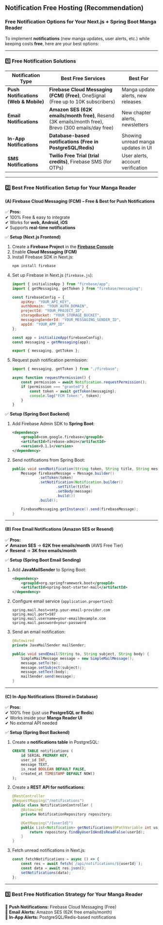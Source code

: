 ## Notification Free Hosting (Recommendation)

### **Free Notification Options for Your Next.js + Spring Boot Manga Reader**  

To implement **notifications** (new manga updates, user alerts, etc.) while keeping costs **free**, here are your best options:  

---

### **1️⃣ Free Notification Solutions**  

| **Notification Type**   | **Best Free Services** | **Best For** |
|------------------------|----------------------|--------------|
| **Push Notifications (Web & Mobile)** | **Firebase Cloud Messaging (FCM) (Free)**, OneSignal (Free up to 10K subscribers) | Manga update alerts, new releases |
| **Email Notifications** | **Amazon SES (62K emails/month free)**, Resend (3K emails/month free), Brevo (300 emails/day free) | New chapter alerts, newsletters |
| **In-App Notifications** | **Database-based notifications (Free in PostgreSQL/Redis)** | Showing unread manga updates in UI |
| **SMS Notifications** | **Twilio Free Trial (trial credits)**, Firebase SMS (for OTPs) | User alerts, account verification |

---

### **2️⃣ Best Free Notification Setup for Your Manga Reader**  

#### **(A) Firebase Cloud Messaging (FCM) – Free & Best for Push Notifications**  
✅ **Pros:**  
✔ 100% Free & easy to integrate  
✔ Works for **web, Android, iOS**  
✔ Supports **real-time notifications**  

✅ **Setup (Next.js Frontend)**
1. Create a **Firebase Project** in the **[Firebase Console](https://console.firebase.google.com/)**  
2. Enable **Cloud Messaging (FCM)**  
3. Install Firebase SDK in Next.js:  
   ```sh
   npm install firebase
   ```
4. Set up Firebase in Next.js (`firebase.js`):  
   ```js
   import { initializeApp } from "firebase/app";
   import { getMessaging, getToken } from "firebase/messaging";

   const firebaseConfig = {
       apiKey: "YOUR_API_KEY",
       authDomain: "YOUR_AUTH_DOMAIN",
       projectId: "YOUR_PROJECT_ID",
       storageBucket: "YOUR_STORAGE_BUCKET",
       messagingSenderId: "YOUR_MESSAGING_SENDER_ID",
       appId: "YOUR_APP_ID"
   };

   const app = initializeApp(firebaseConfig);
   const messaging = getMessaging(app);

   export { messaging, getToken };
   ```
5. Request push notification permission:  
   ```js
   import { messaging, getToken } from "./firebase";

   async function requestPermission() {
       const permission = await Notification.requestPermission();
       if (permission === "granted") {
           const token = await getToken(messaging);
           console.log("FCM Token:", token);
       }
   }
   ```

✅ **Setup (Spring Boot Backend)**
1. Add Firebase Admin SDK to **Spring Boot**:  
   ```xml
   <dependency>
       <groupId>com.google.firebase</groupId>
       <artifactId>firebase-admin</artifactId>
       <version>9.1.1</version>
   </dependency>
   ```
2. Send notifications from Spring Boot:  
   ```java
   public void sendNotification(String token, String title, String message) throws FirebaseMessagingException {
       Message firebaseMessage = Message.builder()
               .setToken(token)
               .setNotification(Notification.builder()
                       .setTitle(title)
                       .setBody(message)
                       .build())
               .build();

       FirebaseMessaging.getInstance().send(firebaseMessage);
   }
   ```

---

#### **(B) Free Email Notifications (Amazon SES or Resend)**
✅ **Pros:**  
✔ **Amazon SES** → **62K free emails/month** (AWS Free Tier)  
✔ **Resend** → **3K free emails/month**  

✅ **Setup (Spring Boot Email Sending)**  
1. Add **JavaMailSender** to Spring Boot:  
   ```xml
   <dependency>
       <groupId>org.springframework.boot</groupId>
       <artifactId>spring-boot-starter-mail</artifactId>
   </dependency>
   ```
2. Configure email service (`application.properties`):  
   ```properties
   spring.mail.host=smtp.your-email-provider.com
   spring.mail.port=587
   spring.mail.username=your-email@example.com
   spring.mail.password=your-password
   ```
3. Send an email notification:  
   ```java
   @Autowired
   private JavaMailSender mailSender;

   public void sendEmail(String to, String subject, String body) {
       SimpleMailMessage message = new SimpleMailMessage();
       message.setTo(to);
       message.setSubject(subject);
       message.setText(body);
       mailSender.send(message);
   }
   ```

---

#### **(C) In-App Notifications (Stored in Database)**
✅ **Pros:**  
✔ 100% free (just use **PostgreSQL or Redis**)  
✔ Works inside your **Manga Reader UI**  
✔ No external API needed  

✅ **Setup (Spring Boot Backend)**
1. Create a **notifications table** in PostgreSQL:  
   ```sql
   CREATE TABLE notifications (
       id SERIAL PRIMARY KEY,
       user_id INT,
       message TEXT,
       is_read BOOLEAN DEFAULT FALSE,
       created_at TIMESTAMP DEFAULT NOW()
   );
   ```
2. Create a **REST API for notifications**:  
   ```java
   @RestController
   @RequestMapping("/notifications")
   public class NotificationController {
       @Autowired
       private NotificationRepository repository;

       @GetMapping("/{userId}")
       public List<Notification> getNotifications(@PathVariable int userId) {
           return repository.findByUserIdAndIsReadFalse(userId);
       }
   }
   ```
3. Fetch unread notifications in Next.js:  
   ```js
   const fetchNotifications = async () => {
       const res = await fetch(`/api/notifications/${userId}`);
       const data = await res.json();
       setNotifications(data);
   };
   ```

---

### **3️⃣ Best Free Notification Strategy for Your Manga Reader**
🔹 **Push Notifications:** Firebase Cloud Messaging (Free)  
🔹 **Email Alerts:** Amazon SES (62K free emails/month)  
🔹 **In-App Alerts:** PostgreSQL/Redis-based notifications  

